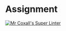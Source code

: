 # Assignment

[![Mr Coxall's Super Linter](https://github.com/ICS4U-Programming-TamerZ/Intro-07-Swift-TryCatch/workflows/Mr%20Coxall's%20Super%20Linter/badge.svg)](https://github.com/ICS4U-Programming-TamerZ/Intro-07-Swift-TryCatch/actions/)
